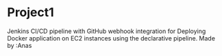 # Project1
 Jenkins CI/CD pipeline with GitHub webhook integration for Deploying Docker application on EC2 instances using the declarative pipeline.
 Made by :Anas
